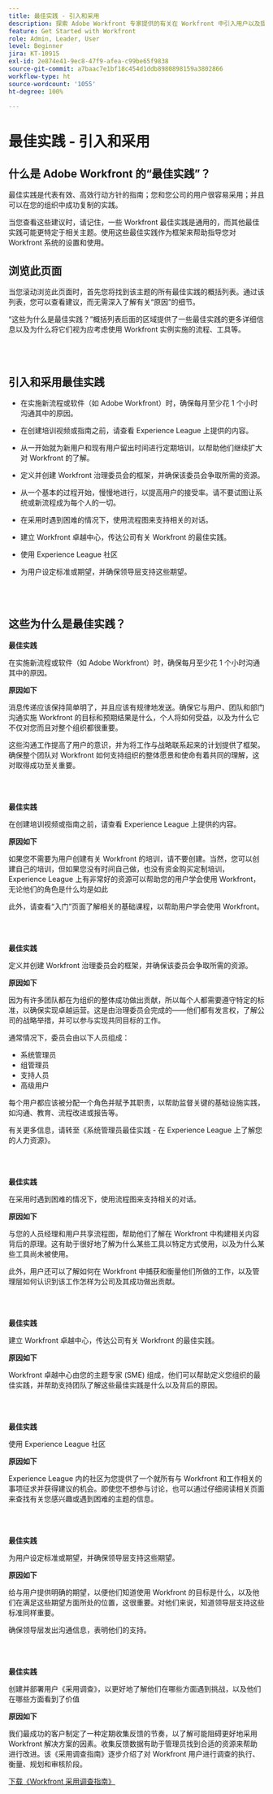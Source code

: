 ```yaml
---
title: 最佳实践 - 引入和采用
description: 探索 Adobe Workfront 专家提供的有关在 Workfront 中引入用户以及提升用户采用率的最佳实践建议。
feature: Get Started with Workfront
role: Admin, Leader, User
level: Beginner
jira: KT-10915
exl-id: 2e874e41-9ec8-47f9-afea-c99be65f9838
source-git-commit: a7baac7e1bf18c454d1ddb8980898159a3802866
workflow-type: ht
source-wordcount: '1055'
ht-degree: 100%

---
```


# 最佳实践 - 引入和采用

## 什么是 Adobe Workfront 的“最佳实践”？

最佳实践是代表有效、高效行动方针的指南；您和您公司的用户很容易采用；并且可以在您的组织中成功复制的实践。

当您查看这些建议时，请记住，一些 Workfront 最佳实践是通用的，而其他最佳实践可能更特定于相关主题。使用这些最佳实践作为框架来帮助指导您对 Workfront 系统的设置和使用。

## 浏览此页面

当您滚动浏览此页面时，首先您将找到该主题的所有最佳实践的概括列表。通过该列表，您可以查看建议，而无需深入了解有关“原因”的细节。

“这些为什么是最佳实践？”概括列表后面的区域提供了一些最佳实践的更多详细信息以及为什么将它们视为应考虑使用 Workfront 实例实施的流程、工具等。

</br>
</br>

## 引入和采用最佳实践

* 在实施新流程或软件（如 Adobe Workfront）时，确保每月至少花 1 个小时沟通其中的原因。

* 在创建培训视频或指南之前，请查看 Experience League 上提供的内容。

* 从一开始就为新用户和现有用户留出时间进行定期培训，以帮助他们继续扩大对 Workfront 的了解。

* 定义并创建 Workfront 治理委员会的框架，并确保该委员会争取所需的资源。

* 从一个基本的过程开始，慢慢地进行，以提高用户的接受率。请不要试图让系统或新流程成为每个人的一切。

* 在采用时遇到困难的情况下，使用流程图来支持相关的对话。

* 建立 Workfront 卓越中心，传达公司有关 Workfront 的最佳实践。

* 使用 Experience League 社区

* 为用户设定标准或期望，并确保领导层支持这些期望。

</br>
</br>


## 这些为什么是最佳实践？

**最佳实践**

在实施新流程或软件（如 Adobe Workfront）时，确保每月至少花 1 个小时沟通其中的原因。

**原因如下**

消息传递应该保持简单明了，并且应该有规律地发送。确保它与用户、团队和部门沟通实施 Workfront 的目标和预期结果是什么，个人将如何受益，以及为什么它不仅对您而且对整个组织都很重要。

这些沟通工作提高了用户的意识，并为将工作与战略联系起来的计划提供了框架。确保整个团队对 Workfront 如何支持组织的整体愿景和使命有着共同的理解，这对取得成功至关重要。

</br>
</br>

**最佳实践**

在创建培训视频或指南之前，请查看 Experience League 上提供的内容。

**原因如下**

如果您不需要为用户创建有关 Workfront 的培训，请不要创建。当然，您可以创建自己的培训，但如果您没有时间自己做，也没有资金购买定制培训，Experience League 上有非常好的资源可以帮助您的用户学会使用 Workfront，无论他们的角色是什么均是如此

此外，请查看“入门”页面了解相关的基础课程，以帮助用户学会使用 Workfront。

</br>
</br>

**最佳实践**

定义并创建 Workfront 治理委员会的框架，并确保该委员会争取所需的资源。

**原因如下**

因为有许多团队都在为组织的整体成功做出贡献，所以每个人都需要遵守特定的标准，以确保实现卓越运营。这是由治理委员会完成的——他们都有发言权，了解公司的战略举措，并可以参与实现共同目标的工作。

通常情况下，委员会由以下人员组成：

* 系统管理员
* 组管理员
* 支持人员
* 高级用户


每个用户都应该被分配一个角色并赋予其职责，以帮助监督关键的基础设施实践，如沟通、教育、流程改进或报告等。

有关更多信息，请转至《系统管理员最佳实践 - 在 Experience League 上了解您的人力资源》。

</br>
</br>

**最佳实践**

在采用时遇到困难的情况下，使用流程图来支持相关的对话。

**原因如下**

与您的人员经理和用户共享流程图，帮助他们了解在 Workfront 中构建相关内容背后的原理。这有助于很好地了解为什么某些工具以特定方式使用，以及为什么某些工具尚未被使用。

此外，用户还可以了解如何在 Workfront 中捕获和衡量他们所做的工作，以及管理层如何认识到该工作怎样为公司及其成功做出贡献。

</br>
</br>

**最佳实践**

建立 Workfront 卓越中心，传达公司有关 Workfront 的最佳实践。

**原因如下**

Workfront 卓越中心由您的主题专家 (SME) 组成，他们可以帮助定义您组织的最佳实践，并帮助支持团队了解这些最佳实践是什么以及背后的原因。

</br>
</br>

**最佳实践**

使用 Experience League 社区

**原因如下**

Experience League 内的社区为您提供了一个就所有与 Workfront 和工作相关的事项征求并获得建议的机会。即使您不想参与讨论，也可以通过仔细阅读相关页面来查找有关您感兴趣或遇到困难的主题的信息。

</br>
</br>


**最佳实践**

为用户设定标准或期望，并确保领导层支持这些期望。

**原因如下**

给与用户提供明确的期望，以便他们知道使用 Workfront 的目标是什么，以及他们在满足这些期望方面所处的位置，这很重要。对他们来说，知道领导层支持这些标准同样重要。


确保领导层发出沟通信息，表明他们的支持。

</br>
</br>


**最佳实践**

创建并部署用户《采用调查》，以更好地了解他们在哪些方面遇到挑战，以及他们在哪些方面看到了价值

**原因如下**

我们最成功的客户制定了一种定期收集反馈的节奏，以了解可能阻碍更好地采用 Workfront 解决方案的因素。收集反馈数据有助于管理员找到合适的资源来帮助进行改进。该《采用调查指南》逐步介绍了对 Workfront 用户进行调查的执行、衡量、规划和审核阶段。

[下载《Workfront 采用调查指南》](../assets/adoption-survey.pdf)

